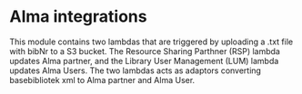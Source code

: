 # Alma integrations

This module contains two lambdas that are triggered by uploading a .txt file with bibNr to a S3 bucket.
The Resource Sharing Parthner (RSP) lambda updates Alma partner, and the Library User Management (LUM) lambda updates Alma Users.
The two lambdas acts as adaptors converting basebibliotek xml to Alma partner and Alma User.
